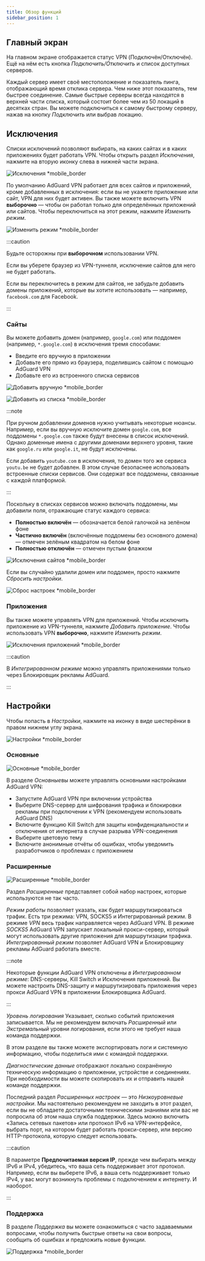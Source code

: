 ```yaml
---
title: Обзор функций
sidebar_position: 1
---
```


## Главный экран

На главном экране отображается статус VPN (Подключён/Отключён). Ещё на нём есть кнопка *Подключить/Отключить* и список доступных серверов.

Каждый сервер имеет своё местоположение и показатель пинга, отображающий время отклика сервера. Чем ниже этот показатель, тем быстрее соединение. Самые быстрые серверы всегда находятся в верхней части списка, который состоит более чем из 50 локаций в десятках стран. Вы можете подключиться к самому быстрому серверу, нажав на кнопку *Подключить* или выбрав локацию.

## Исключения

Списки исключений позволяют выбирать, на каких сайтах и в каких приложениях будет работать VPN. Чтобы открыть раздел *Исключения*, нажмите на вторую иконку слева в нижней части экрана.

![Исключения *mobile_border](https://cdn.adtidy.org/content/kb/vpn/android/exclusions.jpg)

По умолчанию AdGuard VPN работает для всех сайтов и приложений, кроме добавленных в исключения: если вы не укажете приложение или сайт, VPN для них будет активен. Вы также можете включить VPN **выборочно** — чтобы он работал только для определённых приложений или сайтов. Чтобы переключиться на этот режим, нажмите *Изменить режим*.

![Изменить режим *mobile_border](https://cdn.adtidy.org/content/kb/vpn/android/change_mode.jpg)

:::caution

Будьте осторожны при **выборочном** использовании VPN.

Если вы уберете браузер из VPN-туннеля, исключение сайтов для него не будет работать.

Если вы переключитесь в режим для сайтов, не забудьте добавить домены приложений, которые вы хотите использовать — например, `facebook.com` для Facebook.

:::

### Сайты

Вы можете добавить домен (например, `google.com`) или поддомен (например, `*.google.com`) в исключения тремя способами:

- Введите его вручную в приложении
- Добавьте его прямо из браузера, поделившись сайтом с помощью AdGuard VPN
- Добавьте его из встроенного списка сервисов

![Добавить вручную *mobile_border](https://cdn.adtidy.org/content/kb/vpn/android/manually.jpg)

![Добавить из списка *mobile_border](https://cdn.adtidy.org/content/kb/vpn/android/from_list.jpg)

:::note

При ручном добавлении доменов нужно учитывать некоторые нюансы. Например, если вы вручную исключите домен `google.com`, все поддомены `*.google.com` также будут внесены в список исключений. Однако доменные имена с другими доменами верхнего уровня, такие как `google.ru` или `google.it`, не будут исключены.

Если добавить `youtube.com` в исключения, то домен того же сервиса `youtu.be` не будет добавлен. В этом случае безопаснее использовать встроенные списки сервисов. Они содержат все поддомены, связанные с каждой платформой.

:::

Поскольку в списках сервисов можно включать поддомены, мы добавили поля, отражающие статус каждого сервиса:

- **Полностью включён** — обозначается белой галочкой на зелёном фоне
- **Частично включён** (включённые поддомены без основного домена) — отмечен зелёным квадратом на белом фоне
- **Полностью отключён** — отмечен пустым флажком

![Исключения сайтов *mobile_border](https://cdn.adtidy.org/content/kb/vpn/android/websites.png)

Если вы случайно удалили домен или поддомен, просто нажмите *Сбросить настройки*.

![Сброс настроек *mobile_border](https://cdn.adtidy.org/content/kb/vpn/android/reset.jpg)

### Приложения

Вы также можете управлять VPN для приложений. Чтобы исключить приложение из VPN-туннеля, нажмите *Добавить приложение*. Чтобы использовать VPN **выборочно**, нажмите *Изменить режим*.

![Исключения приложений *mobile_border](https://cdn.adtidy.org/content/kb/vpn/android/apps.jpg)

:::caution

В *Интегрированном режиме* можно управлять приложениями только через Блокировщик рекламы AdGuard.

:::

## Настройки

Чтобы попасть в *Настройки*, нажмите на иконку в виде шестерёнки в правом нижнем углу экрана.

![Настройки *mobile_border](https://cdn.adtidy.org/content/kb/vpn/android/settings.jpg)

### Основные

![Основные *mobile_border](https://cdn.adtidy.org/content/kb/vpn/android/general.jpg)

В разделе *Основные*вы можете управлять основными настройками AdGuard VPN:

- Запустите AdGuard VPN при включении устройства
- Выберите DNS-сервер для шифрования трафика и блокировки рекламы при подключении к VPN (рекомендуем использовать AdGuard DNS)
- Включите функцию Kill Switch для защиты конфиденциальности и отключения от интернета в случае разрыва VPN-соединения
- Выберите цветовую тему
- Включите анонимные отчёты об ошибках, чтобы уведомить разработчиков о проблемах с приложением

### Расширенные

![Расширенные *mobile_border](https://cdn.adtidy.org/content/kb/vpn/android/advanced.png)

Раздел *Расширенные* представляет собой набор настроек, которые используются не так часто.

*Режим работы* позволяет указать, как будет маршрутизироваться трафик. Есть три режима: VPN, SOCKS5 и Интегрированный режим. В режиме *VPN* весь трафик направляется через AdGuard VPN. В режиме *SOCKS5* AdGuard VPN запускает локальный прокси-сервер, который могут использовать другие приложения для маршрутизации трафика. *Интегрированный режим* позволяет AdGuard VPN и Блокировщику рекламы AdGuard работать вместе.

:::note

Некоторые функции AdGuard VPN отключены *в Интегрированном режиме*: DNS-серверы, Kill Switch и Исключения приложений. Вы можете настроить DNS-защиту и маршрутизировать приложения через прокси AdGuard VPN в приложении Блокировщика AdGuard.

:::

*Уровень логирования* Указывает, сколько событий приложения записывается. Мы не рекомендуем включать *Расширенный* или *Экстремальный* уровни логирования, если этого не требует наша команда поддержки.

В этом разделе вы также можете экспортировать логи и системную информацию, чтобы поделиться ими с командой поддержки.

*Диагностические данные* отображают локально сохранённую техническую информацию о приложении, устройстве и соединениях. При необходимости вы можете скопировать их и отправить нашей команде поддержки.

Последний раздел *Расширенных настроек* — это *Низкоуровневые настройки*. Мы настоятельно рекомендуем не заходить в этот раздел, если вы не обладаете достаточными техническими знаниями или вас не попросила об этом наша служба поддержки. Здесь можно включить «Запись сетевых пакетов» или протокол IPv6 на VPN-интерфейсе, выбрать порт, на котором будет работать прокси-сервер, или версию HTTP-протокола, которую следует использовать.

:::caution

В параметре **Предпочитаемая версия IP**, прежде чем выбирать между IPv6 и IPv4, убедитесь, что ваша сеть поддерживает этот протокол. Например, если вы выберете IPv6, а ваша сеть поддерживает только IPv4, у вас могут возникнуть проблемы с подключением к интернету. И наоборот.

:::

### Поддержка

В разделе *Поддержка* вы можете ознакомиться с часто задаваемыми вопросами, чтобы получить быстрые ответы на свои вопросы, сообщить об ошибках и предложить новые функции.

![Поддержка *mobile_border](https://cdn.adtidy.org/content/kb/vpn/android/support.jpg)
